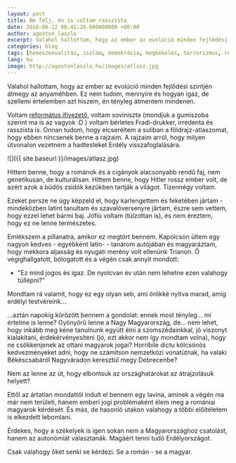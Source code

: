 ```yaml
---
layout: post
title: Ne félj, én is voltam rasszista
date: 2016-06-12 06:41:20.000000000 +00:00
author: agoston_laszlo
excerpt: Valahol hallottam, hogy az ember az evolúció minden fejlődési szintjén átmegy az anyaméhben. Ez nem tudom, mennyire és hogyan igaz, de szellemi értelemben azt hiszem, én tényleg átmentem mindenen.
categories: blog
tags: [homoszexualitás, iszlám, demokrácia, megbékélés, terrorizmus, rólam]
lang: hu
image: http://agostonlaszlo.hu/images/atlasz.jpg
---
```

Valahol hallottam, hogy az ember az evolúció minden fejlődési szintjén átmegy az anyaméhben. Ez nem tudom, mennyire és hogyan igaz, de szellemi értelemben azt hiszem, én tényleg átmentem mindenen.

Voltam [református ifivezető](http://agostonlaszlo.hu/blog/miert-nincs-isten-ha-van), voltam soviniszta (mondjuk a gumiszoba szerint ma is az vagyok :D ) voltam bérletes Fradi-drukker, irredenta és rasszista is. Onnan tudom, hogy elcseréltem a suliban a földrajz-atlaszomat, hogy ebben nincsenek benne a rajzaim. A rajzaim arról, hogy milyen útvonalon vezetném a hadtesteket Erdély visszafoglalására.

![]({{ site.baseurl }}/images/atlasz.jpg)

Hittem benne, hogy a románok és a cigányok alacsonyabb rendű faj, nem genetikusan, de kulturálisan. Hittem benne, hogy Hitler rossz ember volt, de azért azok a büdös zsidók kezükben tartják a világot. Tizennégy voltam.

Ezeket persze ne úgy képzeld el, hogy karlengettem és feketében jártam - mindeközben latint tanultam és szavalóversenyre jártam, észre sem vettem, hogy ezzel lehet bármi baj. Jófiú voltam (túlzottan is), és nem éreztem, hogy ez ne lenne természetes.

Emlékszem a pillanatra, amikor ez megtört bennem. Kapolcson ültem egy nagyon kedves - egyébként latin- - tanárom autójában és magyaráztam, hogy mekkora aljasság és nyugati merény volt ellenünk Trianon. Ő végighallgatott, bólogatott és a végén csak annyit mondott:

- "Ez mind jogos és igaz. De nyolcvan év után nem lehetne ezen valahogy túllépni?"

Mondtam rá valamit, hogy ez egy olyan seb, ami örökké nyitva marad, amíg erdélyi testvéreink...

...aztán napokig körözött bennem a gondolat: ennek most tényleg... mi értelme is lenne? Gyönyörű lenne a Nagy Magyarország, de... nem lehet, hogy inkább meg kéne tanulnunk együtt élni a szomszédainkkal, jó viszonyt kialakítani, érdekérvényesíteni (jó, ezt akkor nem így mondtam volna), hogy ne csökkenjenek az ottani magyarok jogai? Horribile dictu kölcsönös kedvezményeket adni, hogy ne számítson nemzetközi vonatútnak, ha valaki Békéscsabáról Nagyváradon keresztül megy Debrecenbe?

Nem az lenne az út, hogy elbontsuk az országhatárokat az átrajzolásuk helyett?

Ettől az ártatlan mondattól indult el bennem egy lavina, aminek a végén ma már nem területi, hanem emberi jogi problémaként élem meg a romániai magyarok kérdését. És más, de hasonló utakon valahogy a többi előítéletem is elkezdett lebomlani.

Érdekes, hogy a székelyek is igen sokan nem a Magyarországhoz csatolást, hanem az autonómiát választanák. Magáért tenni tudó Erdélyországot.

Csak valahogy őket senki se kérdezi. Se a román - se a magyar.
